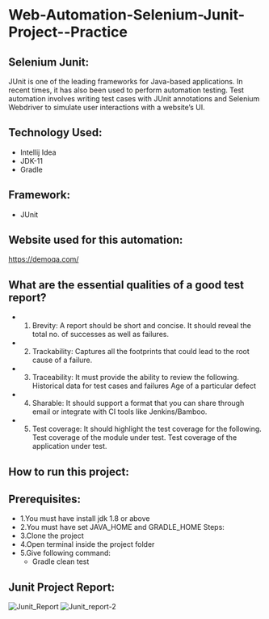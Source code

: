 # Web-Automation-Selenium-Junit-Project--Practice
## Selenium Junit:
JUnit is one of the leading frameworks for Java-based applications. In recent times, it has also been used to perform automation testing. 
Test automation involves writing test cases with JUnit annotations and Selenium Webdriver to simulate user interactions with a website’s UI. 

## Technology Used:
- Intellij Idea
- JDK-11
- Gradle

## Framework:
- JUnit

## Website used for this automation:
https://demoqa.com/

## What are the essential qualities of a good test report?
- 1. Brevity: 
A report should be short and concise.
It should reveal the total no. of successes as well as failures.
- 2. Trackability: 
Captures all the footprints that could lead to the root cause of a failure.
- 3. Traceability: 
It must provide the ability to review the following.
Historical data for test cases and failures
Age of a particular defect
- 4. Sharable: 
It should support a format that you can share through email or integrate with CI tools like Jenkins/Bamboo.
- 5. Test coverage: 
It should highlight the test coverage for the following.
Test coverage of the module under test.
Test coverage of the application under test.

## How to run this project:
## Prerequisites:
- 1.You must have install jdk 1.8 or above
- 2.You must have set JAVA_HOME and GRADLE_HOME Steps:
- 3.Clone the project
- 4.Open terminal inside the project folder
- 5.Give following command:
   - Gradle clean test

## Junit Project Report:
![Junit_Report](https://user-images.githubusercontent.com/123467715/218962984-269aabba-1c2f-4d65-ac6b-56704455797e.PNG)
![Junit_report-2](https://user-images.githubusercontent.com/123467715/218963061-8799b9d0-9cc3-4cfd-8cf9-3facecc5b754.PNG)



